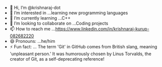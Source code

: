 - 👋 Hi, I’m @krishnaraj-dot
- 👀 I’m interested in ...learning new programming languages 
- 🌱 I’m currently learning ...C++
- 💞️ I’m looking to collaborate on ...Coding projects
- 📫 How to reach me ...https://www.linkedin.com/in/krishnaraj-kurup-082682220
- 😄 Pronouns: ...he/him
- ⚡ Fun fact: ... The term 'Git' in GitHub comes from British slang, meaning 'unpleasant person.' It was humorously chosen by Linus Torvalds, the creator of Git, as a self-deprecating reference!

<!---
krishnaraj-dot/krishnaraj-dot is a ✨ special ✨ repository because its `README.md` (this file) appears on your GitHub profile.
You can click the Preview link to take a look at your changes.
--->

